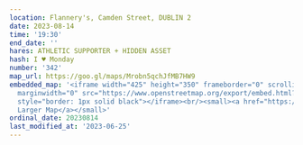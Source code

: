 ```yaml
---
location: Flannery's, Camden Street, DUBLIN 2
date: 2023-08-14
time: '19:30'
end_date: ''
hares: ATHLETIC SUPPORTER + HIDDEN ASSET
hash: I ♥ Monday
number: '342'
map_url: https://goo.gl/maps/Mrobn5qchJfMB7HW9
embedded_map: '<iframe width="425" height="350" frameborder="0" scrolling="no" marginheight="0"
  marginwidth="0" src="https://www.openstreetmap.org/export/embed.html?bbox=-6.26683920621872%2C53.33534976942831%2C-6.263494491577149%2C53.33672554606892&amp;layer=mapnik"
  style="border: 1px solid black"></iframe><br/><small><a href="https://www.openstreetmap.org/#map=19/53.33604/-6.26517">View
  Larger Map</a></small>'
ordinal_date: 20230814
last_modified_at: '2023-06-25'
---
```


